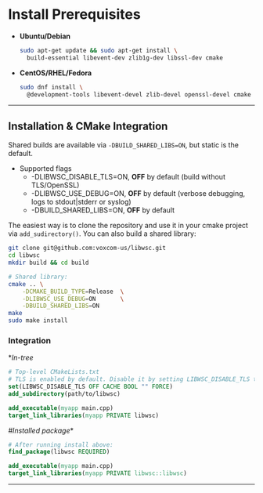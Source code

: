 # Install Prerequisites

* **Ubuntu/Debian**

  ```bash
  sudo apt-get update && sudo apt-get install \
    build-essential libevent-dev zlib1g-dev libssl-dev cmake
  ```

* **CentOS/RHEL/Fedora**

  ```bash
  sudo dnf install \
    @development-tools libevent-devel zlib-devel openssl-devel cmake
  ```

---

## Installation & CMake Integration

Shared builds are available via `-DBUILD_SHARED_LIBS=ON`, but static is the default.

* Supported flags
  * -DLIBWSC_DISABLE_TLS=ON, **OFF** by default (build without TLS/OpenSSL)
  * -DLIBWSC_USE_DEBUG=ON, **OFF** by default (verbose debugging, logs to stdout|stderr or syslog)
  * -DBUILD_SHARED_LIBS=ON, **OFF** by default

The easiest way is to clone the repository and use it in your cmake project via `add_sudirectory()`. You can also build a shared library:

```bash
git clone git@github.com:voxcom-us/libwsc.git
cd libwsc
mkdir build && cd build

# Shared library:
cmake .. \
    -DCMAKE_BUILD_TYPE=Release  \
    -DLIBWSC_USE_DEBUG=ON       \
    -DBUILD_SHARED_LIBS=ON
make
sudo make install
```

### Integration

**In-tree*

```cmake
# Top-level CMakeLists.txt
# TLS is enabled by default. Disable it by setting LIBWSC_DISABLE_TLS to ON.
set(LIBWSC_DISABLE_TLS OFF CACHE BOOL "" FORCE)
add_subdirectory(path/to/libwsc)

add_executable(myapp main.cpp)
target_link_libraries(myapp PRIVATE libwsc)
```

*#Installed package**

```cmake
# After running install above:
find_package(libwsc REQUIRED)

add_executable(myapp main.cpp)
target_link_libraries(myapp PRIVATE libwsc::libwsc)
```

---
